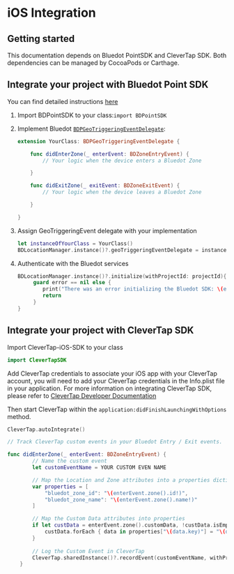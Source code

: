 iOS Integration
=========================

Getting started
---------------

This documentation depends on Bluedot PointSDK and CleverTap SDK. Both dependencies can be managed by CocoaPods or Carthage.

Integrate your project with Bluedot Point SDK
---------------------------------------------

You can find detailed instructions [here](../../Point%20SDK/iOS/Overview.md)

1.  Import BDPointSDK to your class:`import BDPointSDK`
2.  Implement Bluedot [`BDPGeoTriggeringEventDelegate`](https://ios-docs.bluedot.io/Protocols/BDPGeoTriggeringEventDelegate.html):
    
    ```swift
    extension YourClass: BDPGeoTriggeringEventDelegate {
    
        func didEnterZone(_ enterEvent: BDZoneEntryEvent) {
            // Your logic when the device enters a Bluedot Zone

        }
    
        func didExitZone(_ exitEvent: BDZoneExitEvent) {
            // Your logic when the device leaves a Bluedot Zone

        }

    }
    ```
    
3.  Assign GeoTriggeringEvent delegate with your implementation
    ```swift
    let instanceOfYourClass = YourClass()
    BDLocationManager.instance()?.geoTriggeringEventDelegate = instanceOfYourClass
    ```
    
4.  Authenticate with the Bluedot services
    ```swift
    BDLocationManager.instance()?.initialize(withProjectId: projectId){ error in
         guard error == nil else {
            print("There was an error initializing the Bluedot SDK: \(error.localizedDescription)")
            return
         }
    }
    ```

Integrate your project with CleverTap SDK
-----------------------------------------

Import CleverTap-iOS-SDK to your class
```swift
import CleverTapSDK
```

Add CleverTap credentials to associate your iOS app with your CleverTap account, you will need to add your CleverTap credentials in the Info.plist file in your application. For more information on integrating CleverTap SDK, please refer to [CleverTap Developer Documentation](https://developer.clevertap.com/docs/ios-quickstart-guide)

Then start CleverTap within the `application:didFinishLaunchingWithOptions` method.
```swift
CleverTap.autoIntegrate()

// Track CleverTap custom events in your Bluedot Entry / Exit events.

func didEnterZone(_ enterEvent: BDZoneEntryEvent) {
        // Name the custom event
        let customEventName = YOUR CUSTOM EVEN NAME

        // Map the Location and Zone attributes into a properties dictionary
        var properties = [
            "bluedot_zone_id": "\(enterEvent.zone().id!)",
            "bluedot_zone_name": "\(enterEvent.zone().name!)"
        ]

        // Map the Custom Data attributes into properties
        if let custData = enterEvent.zone().customData, !custData.isEmpty {
            custData.forEach { data in properties["\(data.key)"] = "\(data.value)"}
        }
        
        // Log the Custom Event in CleverTap
        CleverTap.sharedInstance()?.recordEvent(customEventName, withProps: properties)
    }
```